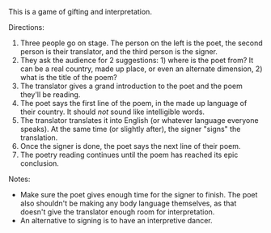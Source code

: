 This is a game of gifting and interpretation.

Directions:
1. Three people go on stage. The person on the left is the poet, the second person is their translator, and the third person is the signer.
2. They ask the audience for 2 suggestions: 1) where is the poet from? It can be a real country, made up place, or even an alternate dimension, 2) what is the title of the poem?
3. The translator gives a grand introduction to the poet and the poem they'll be reading.
4. The poet says the first line of the poem, in the made up language of their country. It should *not* sound like intelligible words.
5. The translator translates it into English (or whatever language everyone speaks). At the same time (or slightly after), the signer "signs" the translation.
6. Once the signer is done, the poet says the next line of their poem.
7. The poetry reading continues until the poem has reached its epic conclusion.

Notes:
* Make sure the poet gives enough time for the signer to finish. The poet also shouldn't be making any body language themselves, as that doesn't give the translator enough room for interpretation.
* An alternative to signing is to have an interpretive dancer.